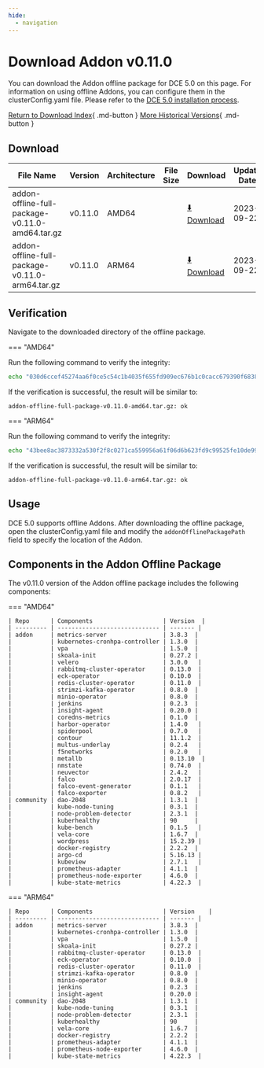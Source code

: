 ```yaml
---
hide:
  - navigation
---
```


# Download Addon v0.11.0

You can download the Addon offline package for DCE 5.0 on this page.
For information on using offline Addons, you can configure them in the clusterConfig.yaml file. Please refer to the [DCE 5.0 installation process](../../install/index.md#_3).

[Return to Download Index](../index.md#download-addon-offline-package){ .md-button }
[More Historical Versions](./history.md){ .md-button }

## Download

| File Name                                        | Version  | Architecture | File Size | Download                                                                                                                            | Update Date |
| ------------------------------------------------ | -------- | ------------ | --------- | ----------------------------------------------------------------------------------------------------------------------------------- | ----------- |
| addon-offline-full-package-v0.11.0-amd64.tar.gz  | v0.11.0  | AMD64        |           | [:arrow_down: Download](https://qiniu-download-public.daocloud.io/DaoCloud_DigitalX_Addon/addon-offline-full-package-v0.11.0-amd64.tar.gz) | 2023-09-22  |
| addon-offline-full-package-v0.11.0-arm64.tar.gz  | v0.11.0  | ARM64        |           | [:arrow_down: Download](https://qiniu-download-public.daocloud.io/DaoCloud_DigitalX_Addon/addon-offline-full-package-v0.11.0-arm64.tar.gz) | 2023-09-22  |

## Verification

Navigate to the downloaded directory of the offline package.

=== "AMD64"

Run the following command to verify the integrity:

```sh
echo "030d6ccef45274aa6f0ce5c54c1b4035f655fd909ec676b1c0cacc679390f6838b71328cf1d9c95a38e49b9cfef3c0b97e724be310746c715dfc0390abbb9da7  addon-offline-full-package-v0.11.0-amd64.tar.gz" | sha512sum -c
```

If the verification is successful, the result will be similar to:

```none
addon-offline-full-package-v0.11.0-amd64.tar.gz: ok
```

=== "ARM64"

Run the following command to verify the integrity:

```sh
echo "43bee8ac3873332a530f2f8c0271ca559956a61f06d6b623fd9c99525fe10de99f06e1a4197c7f8cf68aa2337c452de96234368fa5f8101347aa52790a34807a  addon-offline-full-package-v0.11.0-arm64.tar.gz" | sha512sum -c
```

If the verification is successful, the result will be similar to:

```none
addon-offline-full-package-v0.11.0-arm64.tar.gz: ok
```

## Usage

DCE 5.0 supports offline Addons. After downloading the offline package, open the clusterConfig.yaml file and modify the `addonOfflinePackagePath` field to specify the location of the Addon.

## Components in the Addon Offline Package

The v0.11.0 version of the Addon offline package includes the following components:

=== "AMD64"

    | Repo      | Components                    | Version  |
    | --------- | ----------------------------- | ------- |
    | addon     | metrics-server                | 3.8.3  |
    |           | kubernetes-cronhpa-controller | 1.3.0  |
    |           | vpa                           | 1.5.0  |
    |           | skoala-init                   | 0.27.2 |
    |           | velero                        | 3.0.0   |
    |           | rabbitmq-cluster-operator     | 0.13.0  |
    |           | eck-operator                  | 0.10.0  |
    |           | redis-cluster-operator        | 0.11.0  |
    |           | strimzi-kafka-operator        | 0.8.0  |
    |           | minio-operator                | 0.8.0  |
    |           | jenkins                       | 0.2.3  |
    |           | insight-agent                 | 0.20.0 |
    |           | coredns-metrics               | 0.1.0  |
    |           | harbor-operator               | 1.4.0   |
    |           | spiderpool                    | 0.7.0   |
    |           | contour                       | 11.1.2  |
    |           | multus-underlay               | 0.2.4   |
    |           | f5networks                    | 0.2.0   |
    |           | metallb                       | 0.13.10  |
    |           | nmstate                       | 0.74.0  |
    |           | neuvector                     | 2.4.2   |
    |           | falco                         | 2.0.17  |
    |           | falco-event-generator         | 0.1.1   |
    |           | falco-exporter                | 0.8.2   |
    | community | dao-2048                      | 1.3.1  |
    |           | kube-node-tuning              | 0.3.1  |
    |           | node-problem-detector         | 2.3.1  |
    |           | kuberhealthy                  | 90     |
    |           | kube-bench                    | 0.1.5   |
    |           | vela-core                     | 1.6.7  |
    |           | wordpress                     | 15.2.39 |
    |           | docker-registry               | 2.2.2  |
    |           | argo-cd                       | 5.16.13 |
    |           | kubeview                      | 2.7.1   |
    |           | prometheus-adapter            | 4.1.1  |
    |           | prometheus-node-exporter      | 4.6.0  |
    |           | kube-state-metrics            | 4.22.3  |

=== "ARM64"

    | Repo      | Components                    | Version    |
    | --------- | ----------------------------- | ------- |
    | addon     | metrics-server                | 3.8.3  |
    |           | kubernetes-cronhpa-controller | 1.3.0  |
    |           | vpa                           | 1.5.0  |
    |           | skoala-init                   | 0.27.2 |
    |           | rabbitmq-cluster-operator     | 0.13.0  |
    |           | eck-operator                  | 0.10.0  |
    |           | redis-cluster-operator        | 0.11.0  |
    |           | strimzi-kafka-operator        | 0.8.0  |
    |           | minio-operator                | 0.8.0  |
    |           | jenkins                       | 0.2.3  |
    |           | insight-agent                 | 0.20.0 |
    | community | dao-2048                      | 1.3.1  |
    |           | kube-node-tuning              | 0.3.1  |
    |           | node-problem-detector         | 2.3.1  |
    |           | kuberhealthy                  | 90     |
    |           | vela-core                     | 1.6.7  |
    |           | docker-registry               | 2.2.2  |
    |           | prometheus-adapter            | 4.1.1  |
    |           | prometheus-node-exporter      | 4.6.0  |
    |           | kube-state-metrics            | 4.22.3  |
